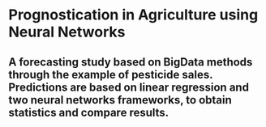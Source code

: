 # Prognostication in Agriculture using Neural Networks
## A forecasting study based on BigData methods through the example of pesticide sales. Predictions are based on linear regression and two neural networks frameworks, to obtain statistics and compare results.
